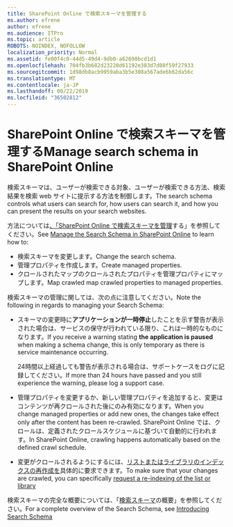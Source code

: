 ```yaml
---
title: SharePoint Online で検索スキーマを管理する
ms.author: efrene
author: efrene
ms.audience: ITPro
ms.topic: article
ROBOTS: NOINDEX, NOFOLLOW
localization_priority: Normal
ms.assetid: fe00f4c0-44d5-49d4-9db0-a62698bcd1d1
ms.openlocfilehash: 704fb3b682d23220d61192e383d7d80f59f27933
ms.sourcegitcommit: 1d98db8acb9959aba3b5e308a567ade6b62da56c
ms.translationtype: MT
ms.contentlocale: ja-JP
ms.lasthandoff: 08/22/2019
ms.locfileid: "36502812"
---
```

# <a name="manage-search-schema-in-sharepoint-online"></a><span data-ttu-id="bf4ae-102">SharePoint Online で検索スキーマを管理する</span><span class="sxs-lookup"><span data-stu-id="bf4ae-102">Manage search schema in SharePoint Online</span></span>

<span data-ttu-id="bf4ae-103">検索スキーマは、ユーザーが検索できる対象、ユーザーが検索できる方法、検索結果を検索 web サイトに提示する方法を制御します。</span><span class="sxs-lookup"><span data-stu-id="bf4ae-103">The search schema controls what users can search for, how users can search it, and how you can present the results on your search websites.</span></span> 

<span data-ttu-id="bf4ae-104">方法については[、「SharePoint Online で検索スキーマを管理](https://docs.microsoft.com/sharepoint/manage-search-schema)する」を参照してください。</span><span class="sxs-lookup"><span data-stu-id="bf4ae-104">See [Manage the Search Schema in SharePoint Online](https://docs.microsoft.com/sharepoint/manage-search-schema) to learn how to:</span></span> 
- <span data-ttu-id="bf4ae-105">検索スキーマを変更します。</span><span class="sxs-lookup"><span data-stu-id="bf4ae-105">Change the search schema.</span></span>
- <span data-ttu-id="bf4ae-106">管理プロパティを作成します。</span><span class="sxs-lookup"><span data-stu-id="bf4ae-106">Create managed properties.</span></span>
- <span data-ttu-id="bf4ae-107">クロールされたマップのクロールされたプロパティを管理プロパティにマップします。</span><span class="sxs-lookup"><span data-stu-id="bf4ae-107">Map crawled map crawled properties to managed properties.</span></span>

<span data-ttu-id="bf4ae-108">検索スキーマの管理に関しては、次の点に注意してください。</span><span class="sxs-lookup"><span data-stu-id="bf4ae-108">Note the following in regards to managing your Search Schema:</span></span>

- <span data-ttu-id="bf4ae-109">スキーマの変更時に**アプリケーションが一時停止**したことを示す警告が表示された場合は、サービスの保守が行われている限り、これは一時的なものになります。</span><span class="sxs-lookup"><span data-stu-id="bf4ae-109">If you receive a warning stating **the application is paused** when making a schema change, this is only temporary as there is service maintenance occurring.</span></span> 

    <span data-ttu-id="bf4ae-110">24時間以上経過しても警告が表示される場合は、サポートケースをログに記録してください。</span><span class="sxs-lookup"><span data-stu-id="bf4ae-110">If more than 24 hours have passed and you still experience the warning, please log a support case.</span></span>
- <span data-ttu-id="bf4ae-111">管理プロパティを変更するか、新しい管理プロパティを追加すると、変更はコンテンツが再クロールされた後にのみ有効になります。</span><span class="sxs-lookup"><span data-stu-id="bf4ae-111">When you change managed properties or add new ones, the changes take effect only after the content has been re-crawled.</span></span> <span data-ttu-id="bf4ae-112">SharePoint Online では、クロールは、定義されたクロールスケジュールに基づいて自動的に行われます。</span><span class="sxs-lookup"><span data-stu-id="bf4ae-112">In SharePoint Online, crawling happens automatically based on the defined crawl schedule.</span></span>
- <span data-ttu-id="bf4ae-113">変更がクロールされるようにするには、[リストまたはライブラリのインデックスの再作成を](https://docs.microsoft.com/sharepoint/manage-search-schema#request-re-indexing-of-a-document-library-or-list)具体的に要求できます。</span><span class="sxs-lookup"><span data-stu-id="bf4ae-113">To make sure that your changes are crawled, you can specifically [request a re-indexing of the list or library](https://docs.microsoft.com/sharepoint/manage-search-schema#request-re-indexing-of-a-document-library-or-list)</span></span> 

<span data-ttu-id="bf4ae-114">検索スキーマの完全な概要については、「[検索スキーマ](https://blogs.technet.microsoft.com/tothesharepoint/2012/11/25/introducing-search-schema-for-sharepoint-2013/)の概要」を参照してください。</span><span class="sxs-lookup"><span data-stu-id="bf4ae-114">For a complete overview of the Search Schema, see [Introducing Search Schema](https://blogs.technet.microsoft.com/tothesharepoint/2012/11/25/introducing-search-schema-for-sharepoint-2013/)</span></span> 


